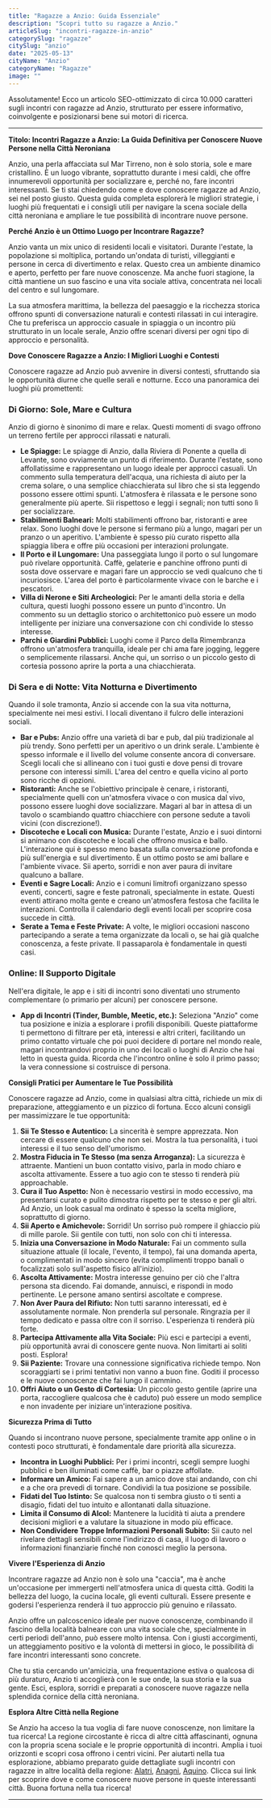 ```yaml
---
title: "Ragazze a Anzio: Guida Essenziale"
description: "Scopri tutto su ragazze a Anzio."
articleSlug: "incontri-ragazze-in-anzio" 
categorySlug: "ragazze"
citySlug: "anzio"
date: "2025-05-13"
cityName: "Anzio"
categoryName: "Ragazze"
image: ""
---
```


Assolutamente! Ecco un articolo SEO-ottimizzato di circa 10.000 caratteri sugli incontri con ragazze ad Anzio, strutturato per essere informativo, coinvolgente e posizionarsi bene sui motori di ricerca.

---

**Titolo: Incontri Ragazze a Anzio: La Guida Definitiva per Conoscere Nuove Persone nella Città Neroniana**

Anzio, una perla affacciata sul Mar Tirreno, non è solo storia, sole e mare cristallino. È un luogo vibrante, soprattutto durante i mesi caldi, che offre innumerevoli opportunità per socializzare e, perché no, fare incontri interessanti. Se ti stai chiedendo come e dove conoscere ragazze ad Anzio, sei nel posto giusto. Questa guida completa esplorerà le migliori strategie, i luoghi più frequentati e i consigli utili per navigare la scena sociale della città neroniana e ampliare le tue possibilità di incontrare nuove persone.

**Perché Anzio è un Ottimo Luogo per Incontrare Ragazze?**

Anzio vanta un mix unico di residenti locali e visitatori. Durante l'estate, la popolazione si moltiplica, portando un'ondata di turisti, villeggianti e persone in cerca di divertimento e relax. Questo crea un ambiente dinamico e aperto, perfetto per fare nuove conoscenze. Ma anche fuori stagione, la città mantiene un suo fascino e una vita sociale attiva, concentrata nei locali del centro e sul lungomare.

La sua atmosfera marittima, la bellezza del paesaggio e la ricchezza storica offrono spunti di conversazione naturali e contesti rilassati in cui interagire. Che tu preferisca un approccio casuale in spiaggia o un incontro più strutturato in un locale serale, Anzio offre scenari diversi per ogni tipo di approccio e personalità.

**Dove Conoscere Ragazze a Anzio: I Migliori Luoghi e Contesti**

Conoscere ragazze ad Anzio può avvenire in diversi contesti, sfruttando sia le opportunità diurne che quelle serali e notturne. Ecco una panoramica dei luoghi più promettenti:

### Di Giorno: Sole, Mare e Cultura

Anzio di giorno è sinonimo di mare e relax. Questi momenti di svago offrono un terreno fertile per approcci rilassati e naturali.

*   **Le Spiagge:** Le spiagge di Anzio, dalla Riviera di Ponente a quella di Levante, sono ovviamente un punto di riferimento. Durante l'estate, sono affollatissime e rappresentano un luogo ideale per approcci casuali. Un commento sulla temperatura dell'acqua, una richiesta di aiuto per la crema solare, o una semplice chiacchierata sul libro che si sta leggendo possono essere ottimi spunti. L'atmosfera è rilassata e le persone sono generalmente più aperte. Sii rispettoso e leggi i segnali; non tutti sono lì per socializzare.
*   **Stabilimenti Balneari:** Molti stabilimenti offrono bar, ristoranti e aree relax. Sono luoghi dove le persone si fermano più a lungo, magari per un pranzo o un aperitivo. L'ambiente è spesso più curato rispetto alla spiaggia libera e offre più occasioni per interazioni prolungate.
*   **Il Porto e il Lungomare:** Una passeggiata lungo il porto o sul lungomare può rivelare opportunità. Caffè, gelaterie e panchine offrono punti di sosta dove osservare e magari fare un approccio se vedi qualcuno che ti incuriosisce. L'area del porto è particolarmente vivace con le barche e i pescatori.
*   **Villa di Nerone e Siti Archeologici:** Per le amanti della storia e della cultura, questi luoghi possono essere un punto d'incontro. Un commento su un dettaglio storico o architettonico può essere un modo intelligente per iniziare una conversazione con chi condivide lo stesso interesse.
*   **Parchi e Giardini Pubblici:** Luoghi come il Parco della Rimembranza offrono un'atmosfera tranquilla, ideale per chi ama fare jogging, leggere o semplicemente rilassarsi. Anche qui, un sorriso o un piccolo gesto di cortesia possono aprire la porta a una chiacchierata.

### Di Sera e di Notte: Vita Notturna e Divertimento

Quando il sole tramonta, Anzio si accende con la sua vita notturna, specialmente nei mesi estivi. I locali diventano il fulcro delle interazioni sociali.

*   **Bar e Pubs:** Anzio offre una varietà di bar e pub, dal più tradizionale al più trendy. Sono perfetti per un aperitivo o un drink serale. L'ambiente è spesso informale e il livello del volume consente ancora di conversare. Scegli locali che si allineano con i tuoi gusti e dove pensi di trovare persone con interessi simili. L'area del centro e quella vicino al porto sono ricche di opzioni.
*   **Ristoranti:** Anche se l'obiettivo principale è cenare, i ristoranti, specialmente quelli con un'atmosfera vivace o con musica dal vivo, possono essere luoghi dove socializzare. Magari al bar in attesa di un tavolo o scambiando quattro chiacchiere con persone sedute a tavoli vicini (con discrezione!).
*   **Discoteche e Locali con Musica:** Durante l'estate, Anzio e i suoi dintorni si animano con discoteche e locali che offrono musica e ballo. L'interazione qui è spesso meno basata sulla conversazione profonda e più sull'energia e sul divertimento. È un ottimo posto se ami ballare e l'ambiente vivace. Sii aperto, sorridi e non aver paura di invitare qualcuno a ballare.
*   **Eventi e Sagre Locali:** Anzio e i comuni limitrofi organizzano spesso eventi, concerti, sagre e feste patronali, specialmente in estate. Questi eventi attirano molta gente e creano un'atmosfera festosa che facilita le interazioni. Controlla il calendario degli eventi locali per scoprire cosa succede in città.
*   **Serate a Tema e Feste Private:** A volte, le migliori occasioni nascono partecipando a serate a tema organizzate da locali o, se hai già qualche conoscenza, a feste private. Il passaparola è fondamentale in questi casi.

### Online: Il Supporto Digitale

Nell'era digitale, le app e i siti di incontri sono diventati uno strumento complementare (o primario per alcuni) per conoscere persone.

*   **App di Incontri (Tinder, Bumble, Meetic, etc.):** Seleziona "Anzio" come tua posizione e inizia a esplorare i profili disponibili. Queste piattaforme ti permettono di filtrare per età, interessi e altri criteri, facilitando un primo contatto virtuale che poi puoi decidere di portare nel mondo reale, magari incontrandovi proprio in uno dei locali o luoghi di Anzio che hai letto in questa guida. Ricorda che l'incontro online è solo il primo passo; la vera connessione si costruisce di persona.

**Consigli Pratici per Aumentare le Tue Possibilità**

Conoscere ragazze ad Anzio, come in qualsiasi altra città, richiede un mix di preparazione, atteggiamento e un pizzico di fortuna. Ecco alcuni consigli per massimizzare le tue opportunità:

1.  **Sii Te Stesso e Autentico:** La sincerità è sempre apprezzata. Non cercare di essere qualcuno che non sei. Mostra la tua personalità, i tuoi interessi e il tuo senso dell'umorismo.
2.  **Mostra Fiducia in Te Stesso (ma senza Arroganza):** La sicurezza è attraente. Mantieni un buon contatto visivo, parla in modo chiaro e ascolta attivamente. Essere a tuo agio con te stesso ti renderà più approachable.
3.  **Cura il Tuo Aspetto:** Non è necessario vestirsi in modo eccessivo, ma presentarsi curato e pulito dimostra rispetto per te stesso e per gli altri. Ad Anzio, un look casual ma ordinato è spesso la scelta migliore, soprattutto di giorno.
4.  **Sii Aperto e Amichevole:** Sorridi! Un sorriso può rompere il ghiaccio più di mille parole. Sii gentile con tutti, non solo con chi ti interessa.
5.  **Inizia una Conversazione in Modo Naturale:** Fai un commento sulla situazione attuale (il locale, l'evento, il tempo), fai una domanda aperta, o complimentati in modo sincero (evita complimenti troppo banali o focalizzati solo sull'aspetto fisico all'inizio).
6.  **Ascolta Attivamente:** Mostra interesse genuino per ciò che l'altra persona sta dicendo. Fai domande, annuisci, e rispondi in modo pertinente. Le persone amano sentirsi ascoltate e comprese.
7.  **Non Aver Paura del Rifiuto:** Non tutti saranno interessati, ed è assolutamente normale. Non prenderla sul personale. Ringrazia per il tempo dedicato e passa oltre con il sorriso. L'esperienza ti renderà più forte.
8.  **Partecipa Attivamente alla Vita Sociale:** Più esci e partecipi a eventi, più opportunità avrai di conoscere gente nuova. Non limitarti ai soliti posti. Esplora!
9.  **Sii Paziente:** Trovare una connessione significativa richiede tempo. Non scoraggiarti se i primi tentativi non vanno a buon fine. Goditi il processo e le nuove conoscenze che fai lungo il cammino.
10. **Offri Aiuto o un Gesto di Cortesia:** Un piccolo gesto gentile (aprire una porta, raccogliere qualcosa che è caduto) può essere un modo semplice e non invadente per iniziare un'interazione positiva.

**Sicurezza Prima di Tutto**

Quando si incontrano nuove persone, specialmente tramite app online o in contesti poco strutturati, è fondamentale dare priorità alla sicurezza.

*   **Incontra in Luoghi Pubblici:** Per i primi incontri, scegli sempre luoghi pubblici e ben illuminati come caffè, bar o piazze affollate.
*   **Informare un Amico:** Fai sapere a un amico dove stai andando, con chi e a che ora prevedi di tornare. Condividi la tua posizione se possibile.
*   **Fidati del Tuo Istinto:** Se qualcosa non ti sembra giusto o ti senti a disagio, fidati del tuo intuito e allontanati dalla situazione.
*   **Limita il Consumo di Alcol:** Mantenere la lucidità ti aiuta a prendere decisioni migliori e a valutare la situazione in modo più efficace.
*   **Non Condividere Troppe Informazioni Personali Subito:** Sii cauto nel rivelare dettagli sensibili come l'indirizzo di casa, il luogo di lavoro o informazioni finanziarie finché non conosci meglio la persona.

**Vivere l'Esperienza di Anzio**

Incontrare ragazze ad Anzio non è solo una "caccia", ma è anche un'occasione per immergerti nell'atmosfera unica di questa città. Goditi la bellezza del luogo, la cucina locale, gli eventi culturali. Essere presente e godersi l'esperienza renderà il tuo approccio più genuino e rilassato.

Anzio offre un palcoscenico ideale per nuove conoscenze, combinando il fascino della località balneare con una vita sociale che, specialmente in certi periodi dell'anno, può essere molto intensa. Con i giusti accorgimenti, un atteggiamento positivo e la volontà di mettersi in gioco, le possibilità di fare incontri interessanti sono concrete.

Che tu stia cercando un'amicizia, una frequentazione estiva o qualcosa di più duraturo, Anzio ti accoglierà con le sue onde, la sua storia e la sua gente. Esci, esplora, sorridi e preparati a conoscere nuove ragazze nella splendida cornice della città neroniana.

**Esplora Altre Città nella Regione**

Se Anzio ha acceso la tua voglia di fare nuove conoscenze, non limitare la tua ricerca! La regione circostante è ricca di altre città affascinanti, ognuna con la propria scena sociale e le proprie opportunità di incontri. Amplia i tuoi orizzonti e scopri cosa offrono i centri vicini. Per aiutarti nella tua esplorazione, abbiamo preparato guide dettagliate sugli incontri con ragazze in altre località della regione: [Alatri](/alatri/ragazze/incontri-ragazze-in-alatri), [Anagni](/anagni/ragazze/incontri-ragazze-in-anagni), [Aquino](/aquino/ragazze/incontri-ragazze-in-aquino). Clicca sui link per scoprire dove e come conoscere nuove persone in queste interessanti città. Buona fortuna nella tua ricerca!

---
